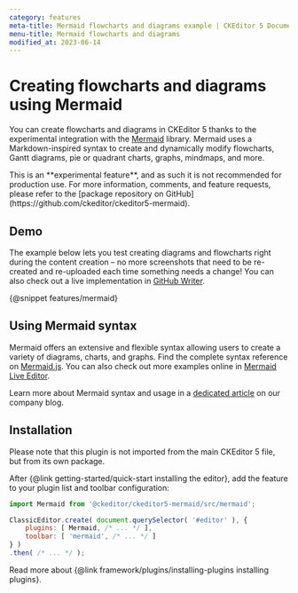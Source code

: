 ```yaml
---
category: features
meta-title: Mermaid flowcharts and diagrams example | CKEditor 5 Documentation
menu-title: Mermaid flowcharts and diagrams
modified_at: 2023-06-14
---
```


# Creating flowcharts and diagrams using Mermaid

You can create flowcharts and diagrams in CKEditor&nbsp;5 thanks to the experimental integration with the [Mermaid](https://mermaid.js.org/) library. Mermaid uses a Markdown-inspired syntax to create and dynamically modify flowcharts, Gantt diagrams, pie or quadrant charts, graphs, mindmaps, and more.

<info-box warning>
	This is an **experimental feature**, and as such it is not recommended for production use. For more information, comments, and feature requests, please refer to the [package repository on GitHub](https://github.com/ckeditor/ckeditor5-mermaid).
</info-box>

## Demo

The example below lets you test creating diagrams and flowcharts right during the content creation &ndash; no more screenshots that need to be re-created and re-uploaded each time something needs a change! You can also check out a live implementation in [GitHub Writer](https://ckeditor.com/blog/github-writer-now-available-with-mermaid-support/).

{@snippet features/mermaid}

## Using Mermaid syntax

Mermaid offers an extensive and flexible syntax allowing users to create a variety of diagrams, charts, and graphs. Find the complete syntax reference on [Mermaid.js](https://mermaid.js.org/intro/). You can also check out more examples online in [Mermaid Live Editor](https://mermaid.live/).

Learn more about Mermaid syntax and usage in a [dedicated article](https://ckeditor.com/blog/basic-overview-of-creating-flowcharts-using-mermaid/) on our company blog.

## Installation

<infobox>
	Please note that this plugin is not imported from the main CKEditor&nbsp;5 file, but from its own package.
</infobox>

After {@link getting-started/quick-start installing the editor}, add the feature to your plugin list and toolbar configuration:

```js
import Mermaid from '@ckeditor/ckeditor5-mermaid/src/mermaid';

ClassicEditor.create( document.querySelector( '#editor' ), {
	plugins: [ Mermaid, /* ... */ ],
	toolbar: [ 'mermaid', /* ... */ ]
} )
.then( /* ... */ );
```

<info-box info>
	Read more about {@link framework/plugins/installing-plugins installing plugins}.
</info-box>
